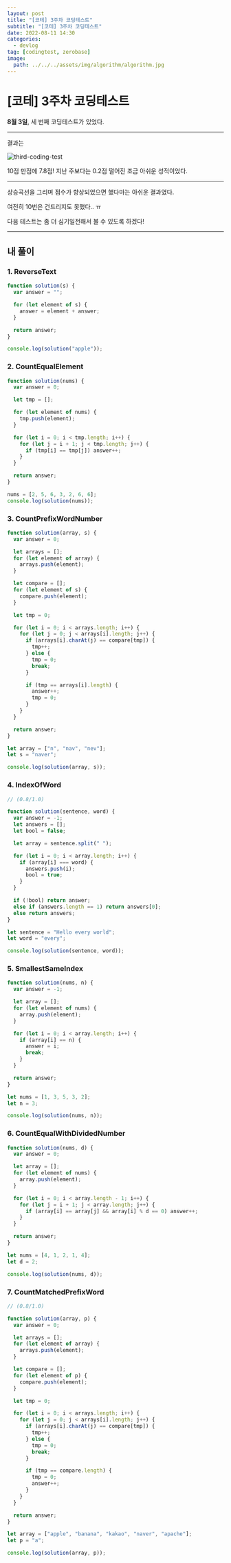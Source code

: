 ```yaml
---
layout: post
title: "[코테] 3주차 코딩테스트"
subtitle: "[코테] 3주차 코딩테스트"
date: 2022-08-11 14:30
categories:
  - devlog
tag: [codingtest, zerobase]
image:
  path: ../../../assets/img/algorithm/algorithm.jpg
---
```


# [코테] 3주차 코딩테스트

**8월 3일**, 세 번째 코딩테스트가 있었다.

---

결과는

![third-coding-test](../../assets/img/develop/2022-08-11-dev-third-coding-test/third-coding-test.png)

10점 만점에 7.8점! 지난 주보다는 0.2점 떨어진 조금 아쉬운 성적이었다.

---

상승곡선을 그리며 점수가 향상되었으면 했다마는 아쉬운 결과였다. 

여전히 10번은 건드리지도 못했다.. ㅠ

다음 테스트는 좀 더 심기일전해서 볼 수 있도록 하겠다!

---

## 내 풀이

### 1. ReverseText

```jsx
function solution(s) {
  var answer = "";

  for (let element of s) {
    answer = element + answer;
  }

  return answer;
}

console.log(solution("apple"));
```

### 2. CountEqualElement

```jsx
function solution(nums) {
  var answer = 0;

  let tmp = [];

  for (let element of nums) {
    tmp.push(element);
  }

  for (let i = 0; i < tmp.length; i++) {
    for (let j = i + 1; j < tmp.length; j++) {
      if (tmp[i] == tmp[j]) answer++;
    }
  }

  return answer;
}

nums = [2, 5, 6, 3, 2, 6, 6];
console.log(solution(nums));
```

### 3. CountPrefixWordNumber

```jsx
function solution(array, s) {
  var answer = 0;

  let arrays = [];
  for (let element of array) {
    arrays.push(element);
  }

  let compare = [];
  for (let element of s) {
    compare.push(element);
  }

  let tmp = 0;

  for (let i = 0; i < arrays.length; i++) {
    for (let j = 0; j < arrays[i].length; j++) {
      if (arrays[i].charAt(j) == compare[tmp]) {
        tmp++;
      } else {
        tmp = 0;
        break;
      }

      if (tmp == arrays[i].length) {
        answer++;
        tmp = 0;
      }
    }
  }

  return answer;
}

let array = ["n", "nav", "nev"];
let s = "naver";

console.log(solution(array, s));
```

### 4. IndexOfWord

```jsx
// (0.8/1.0)

function solution(sentence, word) {
  var answer = -1;
  let answers = [];
  let bool = false;

  let array = sentence.split(" ");

  for (let i = 0; i < array.length; i++) {
    if (array[i] === word) {
      answers.push(i);
      bool = true;
    }
  }

  if (!bool) return answer;
  else if (answers.length == 1) return answers[0];
  else return answers;
}

let sentence = "Hello every world";
let word = "every";

console.log(solution(sentence, word));
```

### 5. SmallestSameIndex

```jsx
function solution(nums, n) {
  var answer = -1;

  let array = [];
  for (let element of nums) {
    array.push(element);
  }

  for (let i = 0; i < array.length; i++) {
    if (array[i] == n) {
      answer = i;
      break;
    }
  }

  return answer;
}

let nums = [1, 3, 5, 3, 2];
let n = 3;

console.log(solution(nums, n));
```

### 6. CountEqualWithDividedNumber

```jsx
function solution(nums, d) {
  var answer = 0;

  let array = [];
  for (let element of nums) {
    array.push(element);
  }

  for (let i = 0; i < array.length - 1; i++) {
    for (let j = i + 1; j < array.length; j++) {
      if (array[i] == array[j] && array[i] % d == 0) answer++;
    }
  }

  return answer;
}

let nums = [4, 1, 2, 1, 4];
let d = 2;

console.log(solution(nums, d));
```

### 7. CountMatchedPrefixWord

```jsx
// (0.8/1.0)

function solution(array, p) {
  var answer = 0;

  let arrays = [];
  for (let element of array) {
    arrays.push(element);
  }

  let compare = [];
  for (let element of p) {
    compare.push(element);
  }

  let tmp = 0;

  for (let i = 0; i < arrays.length; i++) {
    for (let j = 0; j < arrays[i].length; j++) {
      if (arrays[i].charAt(j) == compare[tmp]) {
        tmp++;
      } else {
        tmp = 0;
        break;
      }

      if (tmp == compare.length) {
        tmp = 0;
        answer++;
      }
    }
  }

  return answer;
}

let array = ["apple", "banana", "kakao", "naver", "apache"];
let p = "a";

console.log(solution(array, p));
```
